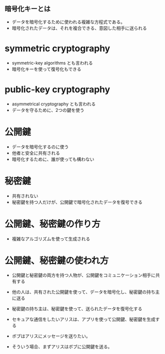 ## 暗号化キーとは
* データを暗号化するために使われる複雑な方程式である。
* 暗号化されたデータは、それを複合できる、意図した相手に送られる


# symmetric cryptography
* symmetric-key algorithms とも言われる
* 暗号化キーを使って復号化もできる

# public-key cryptography
* asymmetrical cryptography とも言われる
* データを守るために、2つの鍵を使う

# 公開鍵
* データを暗号化するのに使う
* 他者と安全に共有される
* 暗号化するために、誰が使っても構わない

# 秘密鍵
* 共有されない
* 秘密鍵を持つ人だけが、公開鍵で暗号化されたデータを復号できる

# 公開鍵、秘密鍵の作り方
* 複雑なアルゴリズムを使って生成される


# 公開鍵、秘密鍵の使われ方
* 公開鍵と秘密鍵の両方を持つ人物が、公開鍵をコミュニケーション相手に共有する
* 他の人は、共有された公開鍵を使って、データを暗号化し、秘密鍵の持ち主に送る
* 秘密鍵の持ち主は、秘密鍵を使って、送られたデータを復号化する

* セキュアな通信をしたいアリスは、アプリを使って公開鍵、秘密鍵を生成する
* ボブはアリスにメッセージを送りたい。
* そういう場合、まずアリスはボブに公開鍵を送る。
